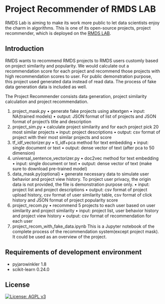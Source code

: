 # Project Recommender of RMDS LAB
RMDS Lab is aiming to make its work more public to let data scientists enjoy the charm in algorithms. This is one of its open-source projects, project recommender, which
is deployed on the [RMDS LAB](https://grmds.org).

## Introduction
RMDS wants to recommend RMDS projects to RMDS users customly based on project similarity and popularity. We would calculate out a recommendation score for each project and recommend those projects with high recommendation scores to user. For public demonstration purpose, this project used generated data instead of read data. The process of fake data generation data is included as well.

The Project Recommender consists data generation, project similarity calculation and project recommendation.
1.	project_mask.py
•	generate fake projects using aitextgen
•	input: NA(trained models)
•	output: JSON format of list of projects and JSON format of project’s title and description
2.	project_sim.py
•	calculate project similarity and for each project pick 20 most similar projects
•	input: project descriptions
•	output: csv format of project with their most similar projects and score
3.	tf_idf_vectorizer.py
•	ti_idf+pca method for text embedding
•	input: single document or text
•	output: dense vector of text (after pca to 50 dimension)
4.	universal_sentence_vectorizer.py
•	doc2vec method for text embedding
•	input: single document or text
•	output: dense vector of text (make sure to download pre-trained model)
5.	data_mask.py(optional)
•	generate necessary data to simulate user behavior and project view history. To project user privacy, the origin data is not provided, the file is demonstration purpose only.
•	input: project list and project descriptions
•	output: csv format of project upload history, csv format of user similarity table, csv format of click history and JSON format of project popularity score
6.	project_recom.py
•	recommend 5 projects to each user based on user similarity and project similarity
•	input: project list, user behavior history and project view history
•	output: csv format of recommendation for each user
7.	project_recom_with_fake_data.ipynb
This is a Jupyter notebook of the complete process of the recommendation system(except project mask). It could be used as an overview of the project.


## Requirements of development environment
- pyjarowinkler 1.8
- scikit-learn 0.24.0
## License
[![License: AGPL v3](https://img.shields.io/badge/License-AGPL_v3-green.svg)](https://www.gnu.org/licenses/agpl-3.0)
